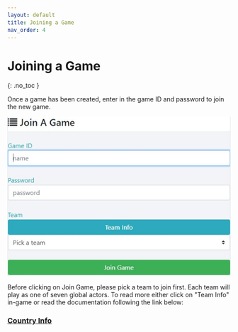 ```yaml
---
layout: default
title: Joining a Game
nav_order: 4
---
```


# Joining a Game
{: .no_toc }

Once a game has been created, enter in the game ID and password to join the new game.

![Join Game](https://github.com/CodyCodingCode/Covid-35/blob/gh-pages/assets/images/Join_game.jpg?raw=true)

Before clicking on Join Game, please pick a team to join first. Each team will play as one of seven global actors. To read more either click on "Team Info" in-game
or read the documentation following the link below: 
### [Country Info](https://codycodingcode.github.io/Covid-35/docs/utilities)
